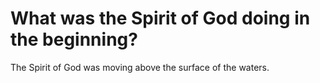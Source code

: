 # What was the Spirit of God doing in the beginning?

The Spirit of God was moving above the surface of the waters.
